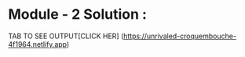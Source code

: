 # Module - 2 Solution :

TAB TO SEE OUTPUT[CLICK HER] (https://unrivaled-croquembouche-4f1964.netlify.app)
